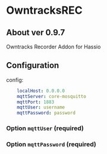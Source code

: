 # OwntracksREC

## About ver 0.9.7
Owntracks Recorder Addon for Hassio

## Configuration

config:
```yaml
	localHost: 0.0.0.0
	mqttServer: core-mosquitto
	mqttPort: 1883
	mqttUser: username
	mqttPassword: password
```
### Option `mqttUser` (required)

### Option `mqttPassword` (required)

